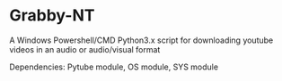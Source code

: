 # Grabby-NT
A Windows Powershell/CMD Python3.x script for downloading youtube videos in an audio or audio/visual format

Dependencies:
Pytube module,
 OS module,
 SYS module
